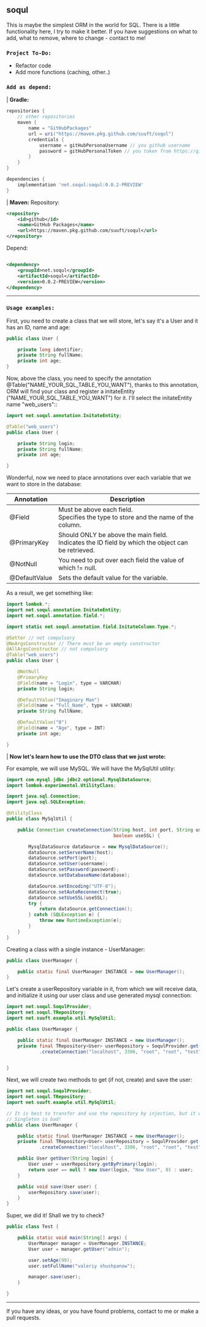 soqul
---
This is maybe the simplest ORM in the world for SQL. There is a little functionality here, I try to make it better.
If you have suggestions on what to add, what to remove, where to change - contact to me!

### `Project To-Do:`

* Refactor code
* Add more functions (caching, other..)

### `Add as depend:`

| **Gradle:**

```groovy
repositories {
    // other repositories
    maven {
        name = "GitHubPackages"
        url = uri("https://maven.pkg.github.com/suuft/soqul")
        credentials {
            username = gitHubPersonaUsername // you github username
            password = gitHubPersonalToken // you token from https://github.com/settings/tokens
        }
    }
}

dependencies {
    implementation 'net.soqul:soqul:0.0.2-PREVIEW'
}
```

| **Maven:**
Repository:

```xml
<repository>
    <id>github</id>
    <name>GitHub Packages</name>
    <url>https://maven.pkg.github.com/suuft/soqul</url>
</repository>
```

Depend:

```xml

<dependency>
    <groupId>net.soqul</groupId>
    <artifactId>soqul</artifactId>
    <version>0.0.2-PREVIEW</version>
</dependency>
```

---

### `Usage examples:`

First, you need to create a class that we will store, let's say it's a User and it has an ID, name and age:

```java
public class User {

    private long identifier;
    private String fullName;
    private int age;
}
```

Now, above the class, you need to specify the annotation @Table("NAME_YOUR_SQL_TABLE_YOU_WANT"), thanks to this
annotation, ORM will find your class and register a initateEntity ("NAME_YOUR_SQL_TABLE_YOU_WANT") for it. I'll select
the initateEntity
name "web_users"::

```java
import net.soqul.annotation.InitateEntity;

@Table("web_users")
public class User {

    private String login;
    private String fullName;
    private int age;

}
```

Wonderful, now we need to place annotations over each variable that we want to store in the database:

| Annotation    | Description                                                                                       |
|---------------|---------------------------------------------------------------------------------------------------|
| @Field        | Must be above each field. <br/>Specifies the type to store and the name of the column.                 |
| @PrimaryKey   | Should ONLY be above the main field. <br/>Indicates the ID field by which the object can be retrieved. |
| @NotNull      | You need to put over each field the value of which != null.                                                     |
| @DefaultValue | Sets the default value for the variable.                                                     |

As a result, we get something like:

```java
import lombok.*;
import net.soqul.annotation.InitateEntity;
import net.soqul.annotation.field.*;

import static net.soqul.annotation.field.InitateColumn.Type.*;

@Setter // not compulsory
@NoArgsConstructor // There must be an empty constructor
@AllArgsConstructor // not compulsory
@Table("web_users")
public class User {

    @NotNull
    @PrimaryKey
    @Field(name = "Login", type = VARCHAR)
    private String login;

    @DefaultValue("Imaginary Man")
    @Field(name = "Full_Name", type = VARCHAR)
    private String fullName;

    @DefaultValue("0")
    @Field(name = "Age", type = INT)
    private int age;

}
```

| **Now let's learn how to use the DTO class that we just wrote:**

For example, we will use MySQL. We will have the MySqlUtil utility:

```java
import com.mysql.jdbc.jdbc2.optional.MysqlDataSource;
import lombok.experimental.UtilityClass;

import java.sql.Connection;
import java.sql.SQLException;

@UtilityClass
public class MySqlUtil {

    public Connection createConnection(String host, int port, String username, String password, String database,
                                       boolean useSSL) {

        MysqlDataSource dataSource = new MysqlDataSource();
        dataSource.setServerName(host);
        dataSource.setPort(port);
        dataSource.setUser(username);
        dataSource.setPassword(password);
        dataSource.setDatabaseName(database);

        dataSource.setEncoding("UTF-8");
        dataSource.setAutoReconnect(true);
        dataSource.setUseSSL(useSSL);
        try {
            return dataSource.getConnection();
        } catch (SQLException e) {
            throw new RuntimeException(e);
        }
    }
}
```

Creating a class with a single instance - UserManager:

```java
public class UserManager {

    public static final UserManager INSTANCE = new UserManager();
}
```

Let's create a userRepository variable in it, from which we will receive data, and initialize it using our user class
and use generated mysql connection:

```java
import net.soqul.SoqulProvider;
import net.soqul.TRepository;
import net.suuft.example.util.MySqlUtil;

public class UserManager {

    public static final UserManager INSTANCE = new UserManager();
    private final TRepository<User> userRepository = SoqulProvider.get().createRepository(User.class, MySqlUtil
            .createConnection("localhost", 3306, "root", "root", "test", false));


}
```

Next, we will create two methods to get (if not, create) and save the user:

```java
import net.soqul.SoqulProvider;
import net.soqul.TRepository;
import net.suuft.example.util.MySqlUtil;

// It is best to transfer and use the repository by injection, but it will do :)
// Singleton is bad!
public class UserManager {

    public static final UserManager INSTANCE = new UserManager();
    private final TRepository<User> userRepository = SoqulProvider.get().createRepository(User.class, MySqlUtil
            .createConnection("localhost", 3306, "root", "root", "test", false));

    public User getUser(String login) {
        User user = userRepository.getByPrimary(login);
        return user == null ? new User(login, "New User", 0) : user;
    }

    public void save(User user) {
        userRepository.save(user);
    }
}
```

Super, we did it! Shall we try to check?

```java
public class Test {

    public static void main(String[] args) {
        UserManager manager = UserManager.INSTANCE;
        User user = manager.getUser("admin");

        user.setAge(99);
        user.setFullName("valeriy shushpanow");

        manager.save(user);
    }

}
```

---

If you have any ideas, or you have found problems, contact to me or make a pull requests.
